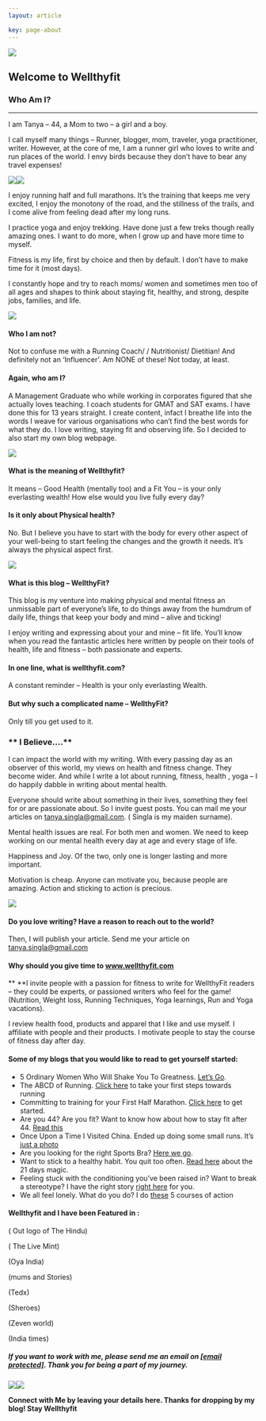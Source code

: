 ```yaml
---
layout: article

key: page-about
---
```



![][1]

## Welcome to Wellthyfit

### Who Am I?

------------------------------------------------------------------------

I am Tanya – 44, a Mom to two – a girl and a boy.

I call myself many things – Runner, blogger, mom, traveler, yoga practitioner, writer. However, at the core of me, I am a runner girl who loves to write and run places of the world. I envy birds because they don’t have to bear any travel expenses!

![][3]![][4]

I enjoy running half and full marathons. It’s the training that keeps me very excited, I enjoy the monotony of the road, and the stillness of the trails, and I come alive from feeling dead after my long runs.

I practice yoga and enjoy trekking. Have done just a few treks though really amazing ones. I want to do more, when I grow up and have more time to myself.

Fitness is my life, first by choice and then by default. I don’t have to make time for it (most days).

I constantly hope and try to reach moms/ women and sometimes men too of all ages and shapes to think about staying fit, healthy, and strong, despite jobs, families, and life.

![][5]

#### **Who I am not?**

Not to confuse me with a Running Coach/ / Nutritionist/ Dietitian! And definitely not an ‘Influencer’. Am NONE of these! Not today, at least.

#### **Again, who am I?**

A Management Graduate who while working in corporates figured that she actually loves teaching. I coach students for GMAT and SAT exams. I have done this for 13 years straight. I create content, infact I breathe life into the words I weave for various organisations who can’t find the best words for what they do. I love writing, staying fit and observing life. So I decided to also start my own blog webpage.

![][7]

#### **What is the meaning of Wellthyfit?**

It means – Good Health (mentally too) and a Fit You – is your only everlasting wealth! How else would you live fully every day?

#### **Is it only about Physical health?**

No. But I believe you have to start with the body for every other aspect of your well-being to start feeling the changes and the growth it needs. It’s always the physical aspect first.

![][9]

#### 

#### **What is this blog – WellthyFit?**

This blog is my venture into making physical and mental fitness an unmissable part of everyone’s life, to do things away from the humdrum of daily life, things that keep your body and mind – alive and ticking!

I enjoy writing and expressing about your and mine – fit life. You’ll know when you read the fantastic articles here written by people on their tools of health, life and fitness – both passionate and experts.

#### In one line, what is wellthyfit.com?

A constant reminder – Health is your only everlasting Wealth.

#### **But why such a complicated name – WellthyFit?**

Only till you get used to it.

### ** I Believe….**

I can impact the world with my writing. With every passing day as an observer of this world, my views on health and fitness change. They become wider. And while I write a lot about running, fitness, health , yoga – I do happily dabble in writing about mental health.

Everyone should write about something in their lives, something they feel for or are passionate about. So I invite guest posts. You can mail me your articles on tanya.singla@gmail.com. ( Singla is my maiden surname).

Mental health issues are real. For both men and women. We need to keep working on our mental health every day at age and every stage of life.

Happiness and Joy. Of the two, only one is longer lasting and more important.

Motivation is cheap. Anyone can motivate you, because people are amazing. Action and sticking to action is precious.

![][12]

#### Do you love writing? Have a reason to reach out to the world?

Then, I will publish your article. Send me your article on tanya.singla@gmail.com

#### **Why should you give time to www.wellthyfit.com**

** **I invite people with a passion for fitness to write for WellthyFit readers – they could be experts, or passioned writers who feel for the game! (Nutrition, Weight loss, Running Techniques, Yoga learnings, Run and Yoga vacations).

I review health food, products and apparel that I like and use myself. I affiliate with people and their products. I motivate people to stay the course of fitness day after day.

#### **Some of my blogs that you would like to read to get yourself started:**

- 5 Ordinary Women Who Will Shake You To Greatness. [Let’s Go][15].
- The ABCD of Running. [Click here][16] to take your first steps towards running
- Committing to training for your First Half Marathon. [Click here][17] to get started.
- Are you 44? Are you fit? Want to know how about how to stay fit after 44. [Read this][18]
- Once Upon a Time I Visited China. Ended up doing some small runs. It’s [just a photo][19]
- Are you looking for the right Sports Bra? [Here we go][20].
- Want to stick to a healthy habit. You quit too often. [Read here][21] about the 21 days magic.
- Feeling stuck with the conditioning you’ve been raised in? Want to break a stereotype? I have the right story [right here][22] for you.
- We all feel lonely. What do you do? I do [these][23] 5 courses of action

#### Wellthyfit and I have been Featured in :

 ( Out logo of The Hindu)

 ( The Live Mint)

 (Oya India)

 (mums and Stories)

 (Tedx)

 (Sheroes)

 (Zeven world)

 (India times)

##### If you want to work with me, please send me an email on [[email protected]][24]. Thank you for being a part of my journey.

![][25]![][26]

**Connect with Me by leaving your details here. Thanks for dropping by my blog! Stay Wellthyfit**

###


[1]: https://wellthyfit.com/wp-content/uploads/2021/08/SUP06741_2-585x877.jpg
[2]: https://wellthyfit.com/wp-content/uploads/2020/03/play.png
[3]: https://wellthyfit.com/wp-content/uploads/2020/03/me-ndm-1.jpg
[4]: https://wellthyfit.com/wp-content/uploads/2020/03/me-ndm-1.jpg
[5]: https://wellthyfit.com/wp-content/uploads/2020/03/me-at-40.jpg
[6]: https://wellthyfit.com/wp-content/uploads/2020/03/me-at-40.jpg
[7]: https://wellthyfit.com/wp-content/uploads/2020/03/me-ted.jpg
[8]: https://wellthyfit.com/wp-content/uploads/2020/03/me-ted.jpg
[9]: https://wellthyfit.com/wp-content/uploads/2020/03/super-soldier.jpg
[10]: https://wellthyfit.com/wp-content/uploads/2020/03/super-soldier.jpg
[11]: https://wellthyfit.com/cdn-cgi/l/email-protection#6b1f0a05120a451802050c070a2b0c060a020745080406
[12]: https://wellthyfit.com/wp-content/uploads/2020/03/fb-yoga.jpg
[13]: https://wellthyfit.com/wp-content/uploads/2020/03/fb-yoga.jpg
[14]: https://wellthyfit.com/cdn-cgi/l/email-protection
[15]: https://wellthyfit.com/mental-health-stories-of-5-women-who-will-shake-you-to-greatness/
[16]: https://wellthyfit.com/running-basics-the-abcd-of-running/
[17]: https://wellthyfit.com/running-committing-to-training-for-your-first-half-marathon/
[18]: https://wellthyfit.com/fitness-how-to-stay-fit-after-40-anju-maudgal-kadam-never-settle/
[19]: https://wellthyfit.com/running-diaries-6-days-2-cities-2-runs-china/
[20]: https://wellthyfit.com/fitness-women-finding-the-right-sports-bra/
[21]: https://wellthyfit.com/fitness-body-mind-motivation-awesome-21-days-magic/
[22]: https://wellthyfit.com/breaking-a-stereotype-running-during-every-month-of-pregnancy-sanchari/
[23]: https://wellthyfit.com/mental-health-5-courses-of-action-when-feeling-lonely/
[24]: https://wellthyfit.com/cdn-cgi/l/email-protection
[25]: https://wellthyfit.com/wp-content/uploads/2020/03/Featured.jpg
[26]: https://wellthyfit.com/wp-content/uploads/2020/03/Featured.jpg  